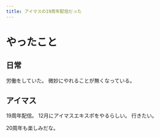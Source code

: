 ```yaml
---
title: アイマスの19周年配信だった
---
```


# やったこと

## 日常

労働をしていた。
微妙にやれることが無くなっている。

## アイマス

19周年配信。
12月にアイマスエキスポをやるらしい。
行きたい。

20周年も楽しみだな。
